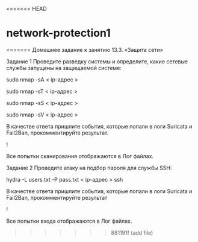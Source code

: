 <<<<<<< HEAD
# network-protection1
=======
Домашнее задание к занятию 13.3. «Защита сети»

Задание 1
Проведите разведку системы и определите, какие сетевые службы запущены на защищаемой системе:

sudo nmap -sA < ip-адрес >

sudo nmap -sT < ip-адрес >

sudo nmap -sS < ip-адрес >

sudo nmap -sV < ip-адрес >

В качестве ответа пришлите события, которые попали в логи Suricata и Fail2Ban, прокомментируйте результат.

!

Все попытки сканирования отображаются в Лог файлах.

Задание 2
Проведите атаку на подбор пароля для службы SSH:

hydra -L users.txt -P pass.txt < ip-адрес > ssh

В качестве ответа пришлите события, которые попали в логи Suricata и Fail2Ban, прокомментируйте результат

!


Все попытки входа отображаются в Лог файлах. 
>>>>>>> 881191f (add file)
